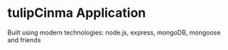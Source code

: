 # tulipCinma Application

Built using modern technologies: node.js, express, mongoDB, mongoose and friends